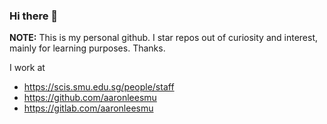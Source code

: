 ### Hi there 👋

**NOTE:** This is my personal github. I star repos out of curiosity and interest, mainly for learning purposes. Thanks.

I work at

   - https://scis.smu.edu.sg/people/staff
   - https://github.com/aaronleesmu
   - https://gitlab.com/aaronleesmu

<!--
**aaronlks/aaronlks** is a ✨ _special_ ✨ repository because its `README.md` (this file) appears on your GitHub profile.

Here are some ideas to get you started:

- 🔭 I’m currently working on ...
- 🌱 I’m currently learning ...
- 👯 I’m looking to collaborate on ...
- 🤔 I’m looking for help with ...
- 💬 Ask me about ...
- 📫 How to reach me: ...
- 😄 Pronouns: ...
- ⚡ Fun fact: ...
-->
